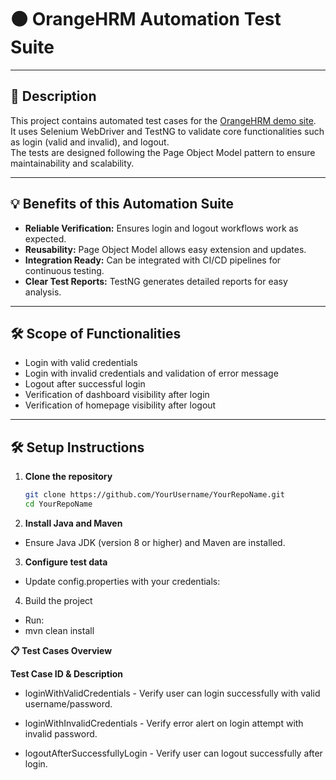 # 🟠 OrangeHRM Automation Test Suite

---

## 📖 Description

This project contains automated test cases for the [OrangeHRM demo site](https://opensource-demo.orangehrmlive.com/).  
It uses Selenium WebDriver and TestNG to validate core functionalities such as login (valid and invalid), and logout.  
The tests are designed following the Page Object Model pattern to ensure maintainability and scalability.

---

## 💡 Benefits of this Automation Suite

- **Reliable Verification:** Ensures login and logout workflows work as expected.  
- **Reusability:** Page Object Model allows easy extension and updates.  
- **Integration Ready:** Can be integrated with CI/CD pipelines for continuous testing.  
- **Clear Test Reports:** TestNG generates detailed reports for easy analysis.

---

## 🛠 Scope of Functionalities

- Login with valid credentials  
- Login with invalid credentials and validation of error message  
- Logout after successful login  
- Verification of dashboard visibility after login  
- Verification of homepage visibility after logout  

---

## 🛠 Setup Instructions

1. **Clone the repository**

   ```bash
   git clone https://github.com/YourUsername/YourRepoName.git
   cd YourRepoName

2. **Install Java and Maven**
- Ensure Java JDK (version 8 or higher) and Maven are installed.

3. **Configure test data**
- Update config.properties with your credentials:

4. Build the project

- Run:
- mvn clean install

**📋 Test Cases Overview**

**Test Case ID & Description**
- loginWithValidCredentials - 
  Verify user can login successfully with valid username/password.
  
- loginWithInvalidCredentials - 
  Verify error alert on login attempt with invalid password.
  
- logoutAfterSuccessfullyLogin - 
Verify user can logout successfully after login.

